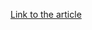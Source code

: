 [Link to the article](https://www.malwarebytes.com/blog/threat-intelligence/2024/03/new-go-loader-pushes-rhadamanthys)
